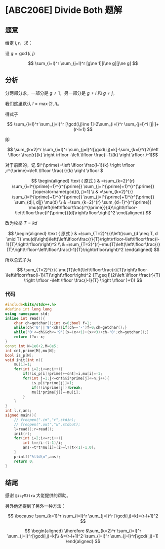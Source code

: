 # [ABC206E] Divide Both 题解

## 题意

给定 $l,r$，求：

设 $g=\gcd(i,j)$

$$ \sum_{i=l}^r \sum_{j=l}^r [g\ne 1][i\ne g][j\ne g] $$

## 分析

分两部分求，一部分是 $g\ne 1$，另一部分是 $g\ne i$ 和  $g\ne j$。

我们这里默认 $l=\max(2,l)$。

得式子

$$ \sum_{i=l}^r \sum_{j=l}^r [\gcd(i,j)\ne 1]-2\sum_{i=l}^r \sum_{j=l}^i [j|i]+(r-l+1) $$

即

$$ \sum_{k=2}^r \sum_{i=l}^r \sum_{j=l}^r[\gcd(i,j)=k]-\sum_{k=l}^r(2(\left \lfloor \frac{r}{k}  \right \rfloor -\left \lfloor \frac{l-1}{k}  \right \rfloor )-1)$$

对于前面的，记 $l^{\prime}=\left \lfloor \frac{l-1}{k}  \right \rfloor ,r^{\prime}=\left \lfloor \frac{r}{k}  \right \rfloor $

$$
\begin{aligned}
\text { 原式 } & =\sum_{k=2}^{r} \sum_{i=l^{\prime}+1}^{r^{\prime}} \sum_{j=l^{\prime}+1}^{r^{\prime}}[\operatorname{gcd}(i, j)=1] \\
& =\sum_{k=2}^{r} \sum_{i=l^{\prime}+1}^{r^{\prime}} \sum_{j=l^{\prime}+1}^{r^{\prime}} \sum_{d|i, d|j} \mu(d) \\
& =\sum_{k=2}^{r} \sum_{d=1}^{r^{\prime}} \mu(d)\left(\left\lfloor\frac{r^{\prime}}{d}\right\rfloor-\left\lfloor\frac{l^{\prime}}{d}\right\rfloor\right)^2
\end{aligned}
$$

改为枚举 $T=kd$

$$
\begin{aligned}
\text { 原式 } & =\sum_{T=2}^{r}\left(\sum_{d \neq T, d \mid T} \mu(d)\right)\left(\left\lfloor\frac{r}{T}\right\rfloor-\left\lfloor\frac{l-1}{T}\right\rfloor\right)^2 \\
& =\sum_{T=2}^{r}-\mu(T)\left(\left\lfloor\frac{r}{T}\right\rfloor-\left\lfloor\frac{l-1}{T}\right\rfloor\right)^2
\end{aligned}
$$

所以总式子为

$$ \sum_{T=2}^{r}(-\mu(T)\left(\left\lfloor\frac{r}{T}\right\rfloor-\left\lfloor\frac{l-1}{T}\right\rfloor\right)^2-[T\geq l](2(\left \lfloor \frac{r}{T}  \right \rfloor -\left \lfloor \frac{l-1}{T}  \right \rfloor )+1)) $$

### 代码

```cpp
#include<bits/stdc++.h>
#define int long long
using namespace std;
inline int read(){
    char ch=getchar();int x=0;bool f=1;
    while(ch<'0'||'9'<ch){if(ch=='-')f=0;ch=getchar();}
    while('0'<=ch&&ch<='9'){x=(x<<1)+(x<<3)+ch-'0';ch=getchar();}
    return f?x:-x;
}
const int N=1e6+2,M=8e5;
int cnt,prime[M],mu[N];
bool is_p[N];
void init(int n){
    mu[1]=1;
    for(int i=2;i<=n;i++){
        if(!is_p[i])prime[++cnt]=i,mu[i]=-1;
        for(int j=1;j<=cnt&&i*prime[j]<=n;j++){
            is_p[i*prime[j]]=1;
            if(!(i%prime[j]))break;
            mu[i*prime[j]]=-mu[i];
        }
    }
}
int l,r,ans;
signed main(){
    // freopen(".in","r",stdin);
    // freopen(".out","w",stdout);
    l=read();r=read();
    init(r);
    for(int i=2;i<=r;i++){
        int t=r/i-(l-1)/i;
        ans-=t*t*mu[i]+(i>=l?(t<<1)-1,0);
    }
    printf("%lld\n",ans);
    return 0;
}
```
## 结尾

感谢 `@icyM3tra` 大佬提供的帮助。

另外他还提到了另外一种方法：

$$ \because \sum_{k=1}^r \sum_{i=l}^r \sum_{j=l}^r [\gcd(i,j)=k]=(r-l+1)^2 $$

$$ 
\begin{aligned}
\therefore &\sum_{k=2}^r \sum_{i=l}^r \sum_{j=l}^r[\gcd(i,j)=k]\\
&=(r-l+1)^2-\sum_{i=l}^r \sum_{j=l}^r[\gcd(i,j)=1]
\end{aligned}
$$
